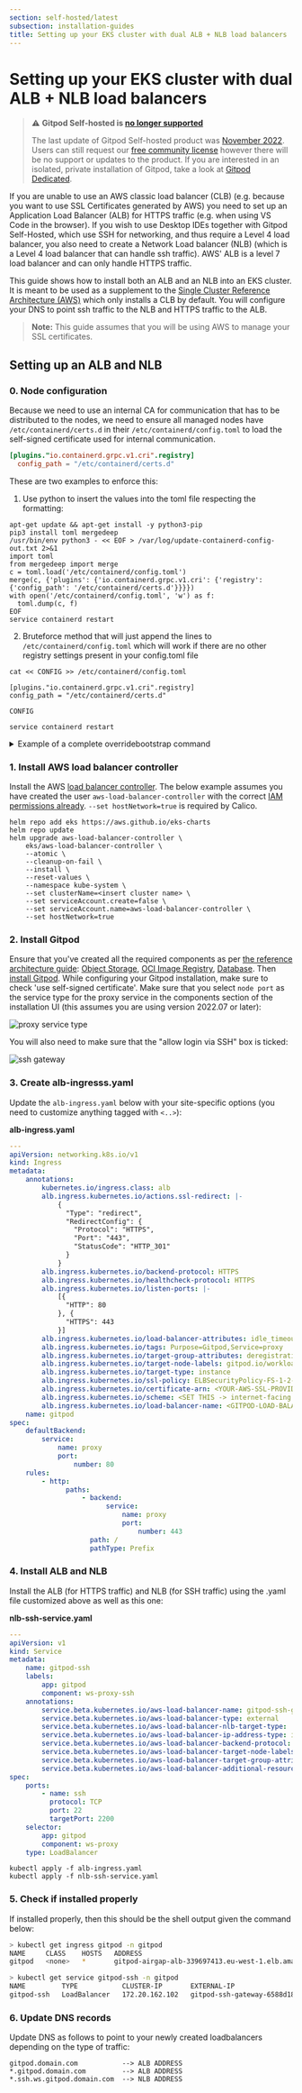 ```yaml
---
section: self-hosted/latest
subsection: installation-guides
title: Setting up your EKS cluster with dual ALB + NLB load balancers
---
```


<script context="module">
  export const prerender = true;
</script>

# Setting up your EKS cluster with dual ALB + NLB load balancers

> ⚠️ **Gitpod Self-hosted is [no longer supported](/blog/introducing-gitpod-dedicated)**
>
> The last update of Gitpod Self-hosted product was [November 2022](/changelog/november-self-hosted-release). Users can still request our [free community license](/community-license) however there will be no support or updates to the product. If you are interested in an isolated, private installation of Gitpod, take a look at [Gitpod Dedicated](/dedicated).

If you are unable to use an AWS classic load balancer (CLB) (e.g. because you want to use SSL Certificates generated by AWS) you need to set up an Application Load Balancer (ALB) for HTTPS traffic (e.g. when using VS Code in the browser). If you wish to use Desktop IDEs together with Gitpod Self-Hosted, which use SSH for networking, and thus require a Level 4 load balancer, you also need to create a Network Load balancer (NLB) (which is a Level 4 load balancer that can handle ssh traffic). AWS' ALB is a level 7 load balancer and can only handle HTTPS traffic.

This guide shows how to install both an ALB and an NLB into an EKS cluster. It is meant to be used as a supplement to the [Single Cluster Reference Architecture (AWS)](../reference-architecture/single-cluster-ref-arch) which only installs a CLB by default. You will configure your DNS to point ssh traffic to the NLB and HTTPS traffic to the ALB.

> **Note:** This guide assumes that you will be using AWS to manage your SSL certificates.

## Setting up an ALB and NLB

### 0. Node configuration

Because we need to use an internal CA for communication that has to be distributed to the nodes, we need to ensure all managed nodes have `/etc/containerd/certs.d` in their `/etc/containerd/config.toml` to load the self-signed certificate used for internal communication.

```toml
[plugins."io.containerd.grpc.v1.cri".registry]
  config_path = "/etc/containerd/certs.d"
```

These are two examples to enforce this:

1. Use python to insert the values into the toml file respecting the formatting:

```shell
apt-get update && apt-get install -y python3-pip
pip3 install toml mergedeep
/usr/bin/env python3 - << EOF > /var/log/update-containerd-config-out.txt 2>&1
import toml
from mergedeep import merge
c = toml.load('/etc/containerd/config.toml')
merge(c, {'plugins': {'io.containerd.grpc.v1.cri': {'registry': {'config_path': '/etc/containerd/certs.d'}}}})
with open('/etc/containerd/config.toml', 'w') as f:
  toml.dump(c, f)
EOF
service containerd restart
```

2. Bruteforce method that will just append the lines to `/etc/containerd/config.toml` which will work if there are no other registry settings present in your config.toml file

```
cat << CONFIG >> /etc/containerd/config.toml

[plugins."io.containerd.grpc.v1.cri".registry]
config_path = "/etc/containerd/certs.d"

CONFIG

service containerd restart
```

<details>
  <summary  class="text-p-medium">Example of a complete overridebootstrap command</summary>

```yaml
overrideBootstrapCommand: |
    #!/bin/bash
    set -x
    export CLUSTERNAME=gitpod
    export NODEGROUP=services
    export CONTAINER_RUNTIME=containerd
    declare -a LABELS=(
    eks.amazonaws.com/nodegroup="${NODEGROUP}"
        gitpod.io/workload_meta=true
        gitpod.io/workload_ide=true
      )
      export USE_MAX_PODS=false
      export KUBELET_EXTRA_ARGS="$(printf -- "--node-labels=%s" $(IFS=$','; echo "${LABELS[*]}"))"
    /etc/eks/bootstrap.sh ${CLUSTERNAME} --use-max-pods false

    # Update containerd config while waiting on https://github.com/gitpod-io/gitpod/issues/11005

    apt-get update && apt-get install -y python3-pip
    pip3 install toml mergedeep
    /usr/bin/env python3 - << EOF > /var/log/update-containerd-config-out.txt 2>&1
    import toml
    from mergedeep import merge
    c = toml.load('/etc/containerd/config.toml')
    merge(c, {'plugins': {'io.containerd.grpc.v1.cri': {'registry': {'config_path': '/etc/containerd/certs.d'}}}})
    with open('/etc/containerd/config.toml', 'w') as f:
      toml.dump(c, f)
    EOF
    service containerd restart
```

</details>

### 1. Install AWS load balancer controller

Install the AWS [load balancer controller](https://kubernetes-sigs.github.io/aws-load-balancer-controller/v2.4/). The below example assumes you have created the user `aws-load-balancer-controller` with the correct [IAM permissions already](https://docs.aws.amazon.com/eks/latest/userguide/aws-load-balancer-controller.html). `--set hostNetwork=true` is required by Calico.

```shell
helm repo add eks https://aws.github.io/eks-charts
helm repo update
helm upgrade aws-load-balancer-controller \
    eks/aws-load-balancer-controller \
    --atomic \
    --cleanup-on-fail \
    --install \
    --reset-values \
    --namespace kube-system \
    --set clusterName=<insert cluster name> \
    --set serviceAccount.create=false \
    --set serviceAccount.name=aws-load-balancer-controller \
    --set hostNetwork=true
```

### 2. Install Gitpod

Ensure that you've created all the required components as per [the reference architecture guide](../reference-architecture/single-cluster-ref-arch): [Object Storage](../reference-architecture/single-cluster-ref-arch#object-storage), [OCI Image Registry](../reference-architecture/single-cluster-ref-arch#oci-image-registry), [Database](../reference-architecture/single-cluster-ref-arch#database). Then [install Gitpod](../reference-architecture/single-cluster-ref-arch#install-gitpod). While configuring your Gitpod installation, make sure to check 'use self-signed certificate'. Make sure that you select `node port` as the service type for the proxy service in the components section of the installation UI (this assumes you are using version 2022.07 or later):

![proxy service type](../../static/images/docs/self-hosted/proxy-service-type-ui.png)

You will also need to make sure that the "allow login via SSH" box is ticked:

![ssh gateway](../../static/images/docs/self-hosted/ssh-gateway.png)

### 3. Create alb-ingresss.yaml

Update the `alb-ingress.yaml` below with your site-specific options (you need to customize anything tagged with `<..>`):

**alb-ingress.yaml**

```yaml
---
apiVersion: networking.k8s.io/v1
kind: Ingress
metadata:
    annotations:
        kubernetes.io/ingress.class: alb
        alb.ingress.kubernetes.io/actions.ssl-redirect: |-
            {
              "Type": "redirect",
              "RedirectConfig": {
                "Protocol": "HTTPS",
                "Port": "443",
                "StatusCode": "HTTP_301"
              }
            }
        alb.ingress.kubernetes.io/backend-protocol: HTTPS
        alb.ingress.kubernetes.io/healthcheck-protocol: HTTPS
        alb.ingress.kubernetes.io/listen-ports: |-
            [{
              "HTTP": 80
            }, {
              "HTTPS": 443
            }]
        alb.ingress.kubernetes.io/load-balancer-attributes: idle_timeout.timeout_seconds=3600
        alb.ingress.kubernetes.io/tags: Purpose=Gitpod,Service=proxy
        alb.ingress.kubernetes.io/target-group-attributes: deregistration_delay.timeout_seconds=30
        alb.ingress.kubernetes.io/target-node-labels: gitpod.io/workload_meta=true
        alb.ingress.kubernetes.io/target-type: instance
        alb.ingress.kubernetes.io/ssl-policy: ELBSecurityPolicy-FS-1-2-Res-2020-10
        alb.ingress.kubernetes.io/certificate-arn: <YOUR-AWS-SSL-PROVIDED_CERTIFICATE>
        alb.ingress.kubernetes.io/scheme: <SET THIS -> internet-facing or internal>
        alb.ingress.kubernetes.io/load-balancer-name: <GITPOD-LOAD-BALANCER-NAME>
    name: gitpod
spec:
    defaultBackend:
        service:
            name: proxy
            port:
                number: 80
    rules:
        - http:
              paths:
                  - backend:
                        service:
                            name: proxy
                            port:
                                number: 443
                    path: /
                    pathType: Prefix
```

### 4. Install ALB and NLB

Install the ALB (for HTTPS traffic) and NLB (for SSH traffic) using the .yaml file customized above as well as this one:

**nlb-ssh-service.yaml**

```yaml
---
apiVersion: v1
kind: Service
metadata:
    name: gitpod-ssh
    labels:
        app: gitpod
        component: ws-proxy-ssh
    annotations:
        service.beta.kubernetes.io/aws-load-balancer-name: gitpod-ssh-gateway
        service.beta.kubernetes.io/aws-load-balancer-type: external
        service.beta.kubernetes.io/aws-load-balancer-nlb-target-type: 'instance'
        service.beta.kubernetes.io/aws-load-balancer-ip-address-type: ipv4
        service.beta.kubernetes.io/aws-load-balancer-backend-protocol: tcp
        service.beta.kubernetes.io/aws-load-balancer-target-node-labels: gitpod.io/workload_workspace_services=true
        service.beta.kubernetes.io/aws-load-balancer-target-group-attributes: stickiness.enabled=true,stickiness.type=source_ip,preserve_client_ip.enabled=true
        service.beta.kubernetes.io/aws-load-balancer-additional-resource-tags: Project=gitpod-alb
spec:
    ports:
        - name: ssh
          protocol: TCP
          port: 22
          targetPort: 2200
    selector:
        app: gitpod
        component: ws-proxy
    type: LoadBalancer
```

```
kubectl apply -f alb-ingress.yaml
kubectl apply -f nlb-ssh-service.yaml
```

### 5. Check if installed properly

If installed properly, then this should be the shell output given the command below:

```bash
> kubectl get ingress gitpod -n gitpod
NAME     CLASS    HOSTS   ADDRESS                                                   PORTS   AGE
gitpod   <none>   *       gitpod-airgap-alb-339697413.eu-west-1.elb.amazonaws.com   80      41s

> kubectl get service gitpod-ssh -n gitpod
NAME         TYPE           CLUSTER-IP       EXTERNAL-IP                                                       PORT(S)        AGE
gitpod-ssh   LoadBalancer   172.20.162.102   gitpod-ssh-gateway-6588d186387780e5.elb.eu-west-1.amazonaws.com   22:30003/TCP   76s
```

### 6. Update DNS records

Update DNS as follows to point to your newly created loadbalancers depending on the type of traffic:

```
gitpod.domain.com           --> ALB ADDRESS
*.gitpod.domain.com         --> ALB ADDRESS
*.ssh.ws.gitpod.domain.com  --> NLB ADDRESS
```
